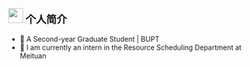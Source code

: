 
<h2 > <img src="https://github.com/TheDudeThatCode/TheDudeThatCode/raw/master/Assets/Developer.gif" style="width: 30px; display: inline-block;" data-target="animated-image.originalImage"> 个人简介</h2>

<ul>
  <li>🏫 A Second-year Graduate Student | BUPT </li>
  <li>💼 I am currently an intern in the Resource Scheduling Department at Meituan</li>
</ul>
